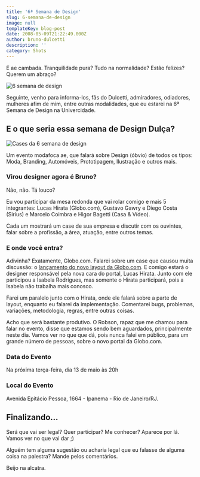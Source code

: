 ```yaml
---
title: '6ª Semana de Design'
slug: 6-semana-de-design
image: null
templateKey: blog-post
date: 2008-05-09T21:22:49.000Z
author: bruno-dulcetti
description: ''
category: Shots
---
```


E ae cambada. Tranquilidade pura? Tudo na normalidade? Estão felizes? Querem um abraço?

![6 semana de design](/assets/images/posts/semana-design.jpg)

Seguinte, venho para informa-los, fãs do Dulcetti, admiradores, odiadores, mulheres afim de mim, entre outras modalidades, que eu estarei na 6ª Semana de Design na Univercidade.

## E o que seria essa semana de Design Dulça?

![Cases da 6 semana de design](/assets/images/posts/case.gif)

Um evento modafoca ae, que falará sobre Design (óbvio) de todos os tipos: Moda, Branding, Automóveis, Prototipagem, Ilustração e outros mais.

### Virou designer agora é Bruno?

Não, não. Tá louco?

Eu vou participar da mesa redonda que vai rolar comigo e mais 5 integrantes: Lucas Hirata (Globo.com), Gustavo Gawry e Diego Costa (Sirius) e Marcelo Coimbra e Higor Bagetti (Casa &amp; Vídeo).

Cada um mostrará um case de sua empresa e discutir com os ouvintes, falar sobre a profissão, a área, atuação, entre outros temas.

### E onde você entra?

Adivinha? Exatamente, Globo.com. Falarei sobre um case que causou muita discussão: o <a href="/portal-globocom-lanca-sua-nova-home">lançamento do novo layout da Globo.com</a>. E comigo estará o designer responsável pela nova cara do portal, Lucas Hirata. Junto com ele participou a Isabela Rodrigues, mas somente o Hirata participará, pois a Isabela não trabalha mais conosco.

Farei um paralelo junto com o Hirata, onde ele falará sobre a parte de layout, enquanto eu falarei da implementação. Comentarei bugs, problemas, variações, metodologia, regras, entre outras coisas.

Acho que será bastante produtivo. O Robson, rapaz que me chamou para falar no evento, disse que estamos sendo bem aguardados, principalmente neste dia. Vamos ver no que que dá, pois nunca falei em público, para um grande número de pessoas, sobre o novo portal da Globo.com.

### Data do Evento

Na próxima terça-feira, dia 13 de maio às 20h

### Local do Evento

Avenida Epitácio Pessoa, 1664 - Ipanema - Rio de Janeiro/RJ.

## Finalizando...

Será que vai ser legal? Quer participar? Me conhecer? Aparece por lá. Vamos ver no que vai dar ;)

Alguém tem alguma sugestão ou acharia legal que eu falasse de alguma coisa na palestra? Mande pelos comentários.

Beijo na alcatra.
